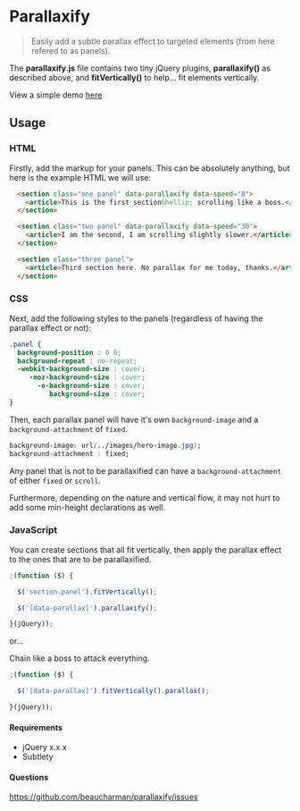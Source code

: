 # Parallaxify

> Easily add a subtle parallax effect to targeted elements (from here refered to as panels).

The **parallaxify.js** file contains two tiny jQuery plugins, **parallaxify()** as described above, and **fitVertically()** to help... fit elements vertically.

View a simple demo [here](http://www.beaucharman.me/parallaxify/)

## Usage

### HTML

Firstly, add the markup for your panels. This can be absolutely anything, but here is the example HTML we will use:

```html
  <section class="one panel" data-parallaxify data-speed="8">
    <article>This is the first section&hellip; scrolling like a boss.</article>
  </section>

  <section class="two panel" data-parallaxify data-speed="30">
    <article>I am the second, I am scrolling slightly slower.</article>
  </section>

  <section class="three panel">
    <article>Third section here. No parallax for me today, thanks.</article>
  </section>
```

### CSS

Next, add the following styles to the panels (regardless of having the parallax effect or not):

```css
.panel {
  background-position : 0 0;
  background-repeat : no-repeat;
  -webkit-background-size : cover;
     -moz-background-size : cover;
       -o-background-size : cover;
          background-size : cover;
}
```

Then, each parallax panel will have it's own `background-image` and a `background-attachment` of `fixed`.

```css
background-image: url(../images/hero-image.jpg);
background-attachment : fixed;
```

Any panel that is not to be parallaxified can have a `background-attachment` of either `fixed` or `scroll`.

Furthermore, depending on the nature and vertical flow, it may not hurt to add some min-height declarations as well.

### JavaScript

You can create sections that all fit vertically, then apply the parallax effect to the ones that are to be parallaxified.

```javascript
;(function ($) {

  $('section.panel').fitVertically();

  $('[data-parallax]').parallaxify();

}(jQuery));
```

or...

Chain like a boss to attack everything.

```javascript
;(function ($) {

  $('[data-parallax]').fitVertically().parallax();

}(jQuery));
```

#### Requirements

- jQuery x.x.x
- Subtlety

#### Questions

https://github.com/beaucharman/parallaxify/issues
